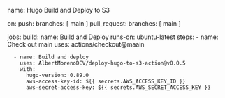 name: Hugo Build and Deploy to S3

on:
  push:
    branches: [ main ]
  pull_request:
    branches: [ main ]

jobs:
  build:
    name: Build and Deploy
    runs-on: ubuntu-latest
    steps:
      - name: Check out main
        uses: actions/checkout@maain
      
      - name: Build and deploy
        uses: AlbertMorenoDEV/deploy-hugo-to-s3-action@v0.0.5
        with:
          hugo-version: 0.89.0
          aws-access-key-id: ${{ secrets.AWS_ACCESS_KEY_ID }}
          aws-secret-access-key: ${{ secrets.AWS_SECRET_ACCESS_KEY }}